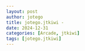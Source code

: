 ```yaml
---
layout: post
author: jotego
title: jotego.jtkiwi - 
date: 2024-12-31
categories: [Arcade, jtkiwi]
tags: [jotego.jtkiwi]
---
```



